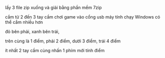
lấy 3 file zip xuống và giải  bằng phần mềm 7zip

cắm từ 2 đến 3 tay cầm chơi game vào cổng usb máy tính chạy Windows
có thể cắm nhiều hơn

đỏ bên phải, xanh bên trái, 

trên cùng là 1 điểm, phải 2 điểm, dưới 3 điểm, trái 4 điểm

ít nhất 2 tay cầm cùng nhấn 1 phím mới tính điểm
